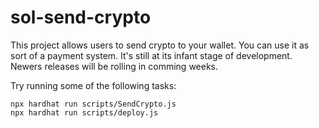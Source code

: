# sol-send-crypto

This project allows users to send crypto to your wallet. You can use it as sort of a payment system. It's still at its infant stage of development. Newers releases will be rolling in comming weeks.

Try running some of the following tasks:

```shell
npx hardhat run scripts/SendCrypto.js
npx hardhat run scripts/deploy.js
```
